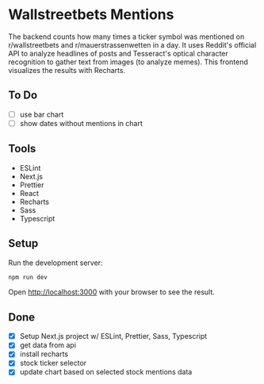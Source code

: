 # Wallstreetbets Mentions
The backend counts how many times a ticker symbol was mentioned on r/wallstreetbets and r/mauerstrassenwetten in a day. It uses Reddit's official API to analyze headlines of posts and Tesseract's optical character recognition to gather text from images (to analyze memes). This frontend visualizes the results with Recharts.

## To Do
- [ ] use bar chart
- [ ] show dates without mentions in chart

## Tools
- ESLint
- Next.js
- Prettier
- React
- Recharts
- Sass
- Typescript

## Setup

Run the development server:

```bash
npm run dev
```

Open [http://localhost:3000](http://localhost:3000) with your browser to see the result.

## Done
- [x] Setup Next.js project w/ ESLint, Prettier, Sass, Typescript
- [x] get data from api
- [x] install recharts
- [x] stock ticker selector
- [x] update chart based on selected stock mentions data
